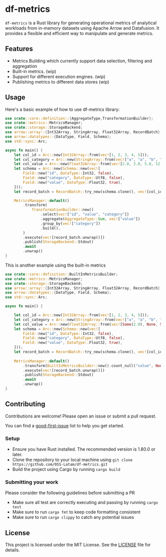 # df-metrics

`df-metrics` is a Rust library for generating operational metrics of analytical workloads from in-memory datasets using Apache Arrow and Datafusion. It provides a flexible and efficient way to manipulate and generate metrics.

## Features

- Metrics Building which currently support data selection, filtering and aggregation
- Built-in metrics. (wip) 
- Support for different execution engines. (wip)
- Publishing metrics to different data stores (wip)

## Usage

Here's a basic example of how to use df-metrics library:
```rust
use crate::core::definition::{AggregateType,TransformationBuilder};
use crate::metrics::MetricsManager;
use crate::storage::StorageBackend;
use arrow::array::{Int32Array, StringArray, Float32Array, RecordBatch};
use arrow::datatypes::{DataType, Field, Schema};
use std::sync::Arc;

async fn main() {
    let col_id = Arc::new(Int32Array::from(vec![1, 2, 3, 4, 5]));
    let col_category = Arc::new(StringArray::from(vec!["a", "a", "b", "b", "c"]));
    let col_value = Arc::new(Float32Array::from(vec![2.0, 3.0, 5.0, 12.3, 9.5]));
    let schema = Arc::new(Schema::new(vec![
        Field::new("id", DataType::Int32, false),
        Field::new("category", DataType::Utf8, false),
        Field::new("value", DataType::Float32, true),
    ]));
    let record_batch = RecordBatch::try_new(schema.clone(), vec![col_id, col_category, col_value]).unwrap();

    MetricsManager::default()
        .transform(
            TransformationBuilder::new()
                .select(vec!["id", "value", "category"])
                .aggregate(AggregateType::Sum, vec!["value"])
                .group_by(vec!["category"])
                .build(),
        )
        .execute(vec![record_batch.unwrap()])
        .publish(StorageBackend::Stdout)
        .await
        .unwrap()
}
```

This is another example using the built-in metrics

```rust
use crate::core::definition::BuiltInMetricsBuilder;
use crate::metrics::MetricsManager;
use crate::storage::StorageBackend;
use arrow::array::{Int32Array, StringArray, Float32Array, RecordBatch};
use arrow::datatypes::{DataType, Field, Schema};
use std::sync::Arc;

async fn main() {

    let col_id = Arc::new(Int32Array::from(vec![1, 2, 3, 4, 5]));
    let col_category = Arc::new(StringArray::from(vec!["a", "a", "b", "b", "c"]));
    let col_value = Arc::new(Float32Array::from(vec![Some(2.0), None, Some(5.0), Some(12.3), Some(9.5)]));
    let schema = Arc::new(Schema::new(vec![
        Field::new("id", DataType::Int32, false),
        Field::new("category", DataType::Utf8, false),
        Field::new("value", DataType::Float32, true),
    ]));
    let record_batch = RecordBatch::try_new(schema.clone(), vec![col_id, col_category, col_value]).unwrap();
    
    MetricsManager::default()
        .transform(BuiltInMetricsBuilder::new().count_null("value", None))
        .execute(vec![record_batch.unwrap()])
        .publish(StorageBackend::Stdout)
        .await
        .unwrap()
}


```

## Contributing

Contributions are welcome! Please open an issue or submit a pull request.

You can find a [good-first-issue](https://github.com/OSS-Latam/df-metrics/issues?q=is%3Aopen+is%3Aissue+label%3A%22good+first+issue%22) list to help you get started.

### Setup
* Ensure you have Rust installed. The recommended version is 1.80.0 or later.
* Clone the repository to your local machine using `git clone https://github.com/OSS-Latam/df-metrics.git`
* Build the project using Cargo by running `cargo build`

### Submitting your work
Please consider the following guidelines before submitting a PR
* Make sure all test are correctly executing and passing by running `cargo test`
* Make sure to run `cargo fmt` to keep code formatting consistent
* Make sure to run `cargo clippy` to catch any potential issues

## License
This project is licensed under the MIT License. See the [LICENSE](LICENSE) file for details.

